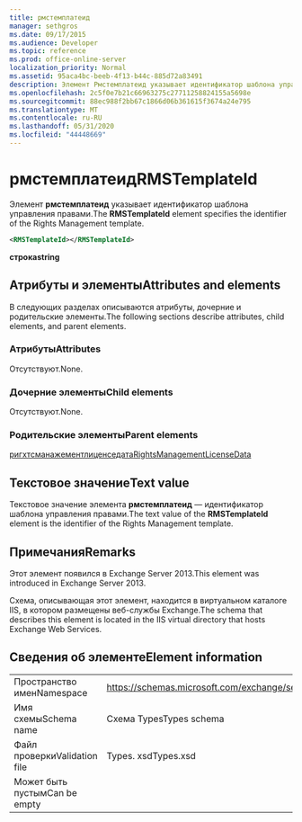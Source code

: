 ```yaml
---
title: рмстемплатеид
manager: sethgros
ms.date: 09/17/2015
ms.audience: Developer
ms.topic: reference
ms.prod: office-online-server
localization_priority: Normal
ms.assetid: 95aca4bc-beeb-4f13-b44c-885d72a83491
description: Элемент Рмстемплатеид указывает идентификатор шаблона управления правами.
ms.openlocfilehash: 2c5f0e7b21c66963275c27711258824155a5698e
ms.sourcegitcommit: 88ec988f2bb67c1866d06b361615f3674a24e795
ms.translationtype: MT
ms.contentlocale: ru-RU
ms.lasthandoff: 05/31/2020
ms.locfileid: "44448669"
---
```

# <a name="rmstemplateid"></a><span data-ttu-id="1fc66-103">рмстемплатеид</span><span class="sxs-lookup"><span data-stu-id="1fc66-103">RMSTemplateId</span></span>

<span data-ttu-id="1fc66-104">Элемент **рмстемплатеид** указывает идентификатор шаблона управления правами.</span><span class="sxs-lookup"><span data-stu-id="1fc66-104">The **RMSTemplateId** element specifies the identifier of the Rights Management template.</span></span> 
  
```XML
<RMSTemplateId></RMSTemplateId>
```

 <span data-ttu-id="1fc66-105">**строка**</span><span class="sxs-lookup"><span data-stu-id="1fc66-105">**string**</span></span>
## <a name="attributes-and-elements"></a><span data-ttu-id="1fc66-106">Атрибуты и элементы</span><span class="sxs-lookup"><span data-stu-id="1fc66-106">Attributes and elements</span></span>

<span data-ttu-id="1fc66-107">В следующих разделах описываются атрибуты, дочерние и родительские элементы.</span><span class="sxs-lookup"><span data-stu-id="1fc66-107">The following sections describe attributes, child elements, and parent elements.</span></span>
  
### <a name="attributes"></a><span data-ttu-id="1fc66-108">Атрибуты</span><span class="sxs-lookup"><span data-stu-id="1fc66-108">Attributes</span></span>

<span data-ttu-id="1fc66-109">Отсутствуют.</span><span class="sxs-lookup"><span data-stu-id="1fc66-109">None.</span></span>
  
### <a name="child-elements"></a><span data-ttu-id="1fc66-110">Дочерние элементы</span><span class="sxs-lookup"><span data-stu-id="1fc66-110">Child elements</span></span>

<span data-ttu-id="1fc66-111">Отсутствуют.</span><span class="sxs-lookup"><span data-stu-id="1fc66-111">None.</span></span>
  
### <a name="parent-elements"></a><span data-ttu-id="1fc66-112">Родительские элементы</span><span class="sxs-lookup"><span data-stu-id="1fc66-112">Parent elements</span></span>

[<span data-ttu-id="1fc66-113">ригхтсманажементлиценседата</span><span class="sxs-lookup"><span data-stu-id="1fc66-113">RightsManagementLicenseData</span></span>](rightsmanagementlicensedata.md)
  
## <a name="text-value"></a><span data-ttu-id="1fc66-114">Текстовое значение</span><span class="sxs-lookup"><span data-stu-id="1fc66-114">Text value</span></span>

<span data-ttu-id="1fc66-115">Текстовое значение элемента **рмстемплатеид** — идентификатор шаблона управления правами.</span><span class="sxs-lookup"><span data-stu-id="1fc66-115">The text value of the **RMSTemplateId** element is the identifier of the Rights Management template.</span></span> 
  
## <a name="remarks"></a><span data-ttu-id="1fc66-116">Примечания</span><span class="sxs-lookup"><span data-stu-id="1fc66-116">Remarks</span></span>

<span data-ttu-id="1fc66-117">Этот элемент появился в Exchange Server 2013.</span><span class="sxs-lookup"><span data-stu-id="1fc66-117">This element was introduced in Exchange Server 2013.</span></span>
  
<span data-ttu-id="1fc66-118">Схема, описывающая этот элемент, находится в виртуальном каталоге IIS, в котором размещены веб-службы Exchange.</span><span class="sxs-lookup"><span data-stu-id="1fc66-118">The schema that describes this element is located in the IIS virtual directory that hosts Exchange Web Services.</span></span>
  
## <a name="element-information"></a><span data-ttu-id="1fc66-119">Сведения об элементе</span><span class="sxs-lookup"><span data-stu-id="1fc66-119">Element information</span></span>

|||
|:-----|:-----|
|<span data-ttu-id="1fc66-120">Пространство имен</span><span class="sxs-lookup"><span data-stu-id="1fc66-120">Namespace</span></span>  <br/> |https://schemas.microsoft.com/exchange/services/2006/types  <br/> |
|<span data-ttu-id="1fc66-121">Имя схемы</span><span class="sxs-lookup"><span data-stu-id="1fc66-121">Schema name</span></span>  <br/> |<span data-ttu-id="1fc66-122">Схема Types</span><span class="sxs-lookup"><span data-stu-id="1fc66-122">Types schema</span></span>  <br/> |
|<span data-ttu-id="1fc66-123">Файл проверки</span><span class="sxs-lookup"><span data-stu-id="1fc66-123">Validation file</span></span>  <br/> |<span data-ttu-id="1fc66-124">Types. xsd</span><span class="sxs-lookup"><span data-stu-id="1fc66-124">Types.xsd</span></span>  <br/> |
|<span data-ttu-id="1fc66-125">Может быть пустым</span><span class="sxs-lookup"><span data-stu-id="1fc66-125">Can be empty</span></span>  <br/> ||
   


